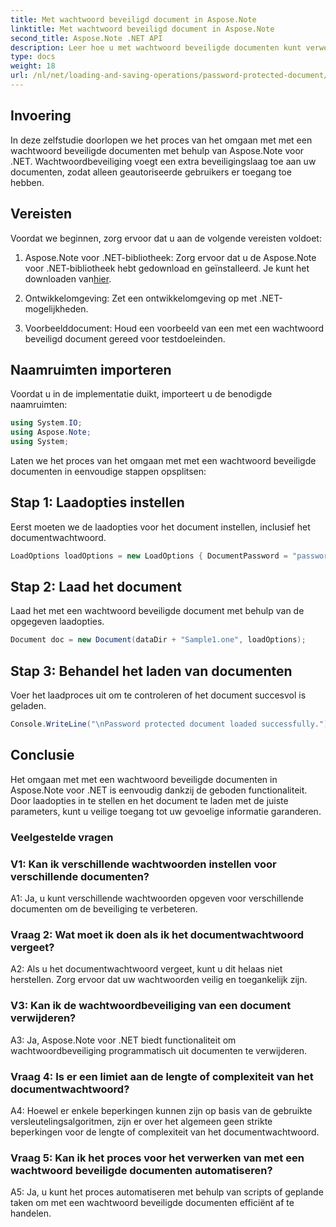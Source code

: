 ```yaml
---
title: Met wachtwoord beveiligd document in Aspose.Note
linktitle: Met wachtwoord beveiligd document in Aspose.Note
second_title: Aspose.Note .NET API
description: Leer hoe u met wachtwoord beveiligde documenten kunt verwerken met Aspose.Note voor .NET. Beveilig uw gevoelige informatie met gemak.
type: docs
weight: 18
url: /nl/net/loading-and-saving-operations/password-protected-document/
---
```

## Invoering

In deze zelfstudie doorlopen we het proces van het omgaan met met een wachtwoord beveiligde documenten met behulp van Aspose.Note voor .NET. Wachtwoordbeveiliging voegt een extra beveiligingslaag toe aan uw documenten, zodat alleen geautoriseerde gebruikers er toegang toe hebben.

## Vereisten

Voordat we beginnen, zorg ervoor dat u aan de volgende vereisten voldoet:

1. Aspose.Note voor .NET-bibliotheek: Zorg ervoor dat u de Aspose.Note voor .NET-bibliotheek hebt gedownload en geïnstalleerd. Je kunt het downloaden van[hier](https://releases.aspose.com/note/net/).

2. Ontwikkelomgeving: Zet een ontwikkelomgeving op met .NET-mogelijkheden.

3. Voorbeelddocument: Houd een voorbeeld van een met een wachtwoord beveiligd document gereed voor testdoeleinden.

## Naamruimten importeren

Voordat u in de implementatie duikt, importeert u de benodigde naamruimten:

```csharp
using System.IO;
using Aspose.Note;
using System;
```

Laten we het proces van het omgaan met met een wachtwoord beveiligde documenten in eenvoudige stappen opsplitsen:

## Stap 1: Laadopties instellen

Eerst moeten we de laadopties voor het document instellen, inclusief het documentwachtwoord.

```csharp
LoadOptions loadOptions = new LoadOptions { DocumentPassword = "password" };
```

## Stap 2: Laad het document

Laad het met een wachtwoord beveiligde document met behulp van de opgegeven laadopties.

```csharp
Document doc = new Document(dataDir + "Sample1.one", loadOptions);
```

## Stap 3: Behandel het laden van documenten

Voer het laadproces uit om te controleren of het document succesvol is geladen.

```csharp
Console.WriteLine("\nPassword protected document loaded successfully.");
```

## Conclusie

Het omgaan met met een wachtwoord beveiligde documenten in Aspose.Note voor .NET is eenvoudig dankzij de geboden functionaliteit. Door laadopties in te stellen en het document te laden met de juiste parameters, kunt u veilige toegang tot uw gevoelige informatie garanderen.

### Veelgestelde vragen

### V1: Kan ik verschillende wachtwoorden instellen voor verschillende documenten?

A1: Ja, u kunt verschillende wachtwoorden opgeven voor verschillende documenten om de beveiliging te verbeteren.

### Vraag 2: Wat moet ik doen als ik het documentwachtwoord vergeet?

A2: Als u het documentwachtwoord vergeet, kunt u dit helaas niet herstellen. Zorg ervoor dat uw wachtwoorden veilig en toegankelijk zijn.

### V3: Kan ik de wachtwoordbeveiliging van een document verwijderen?

A3: Ja, Aspose.Note voor .NET biedt functionaliteit om wachtwoordbeveiliging programmatisch uit documenten te verwijderen.

### Vraag 4: Is er een limiet aan de lengte of complexiteit van het documentwachtwoord?

A4: Hoewel er enkele beperkingen kunnen zijn op basis van de gebruikte versleutelingsalgoritmen, zijn er over het algemeen geen strikte beperkingen voor de lengte of complexiteit van het documentwachtwoord.

### Vraag 5: Kan ik het proces voor het verwerken van met een wachtwoord beveiligde documenten automatiseren?

A5: Ja, u kunt het proces automatiseren met behulp van scripts of geplande taken om met een wachtwoord beveiligde documenten efficiënt af te handelen.